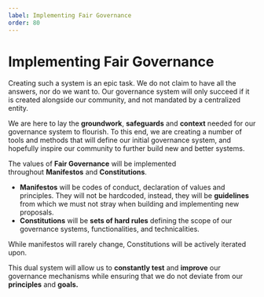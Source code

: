 ```yaml
---
label: Implementing Fair Governance
order: 80
---
```


# Implementing Fair Governance

Creating such a system is an epic task. We do not claim to have all the answers, nor do we want to. Our governance system will only succeed if it is created alongside our community, and not mandated by a centralized entity.

We are here to lay the **groundwork**, **safeguards** and **context** needed for our governance system to flourish. To this end, we are creating a number of tools and methods that will define our initial governance system, and hopefully inspire our community to further build new and better systems.

The values of **Fair Governance** will be implemented throughout **Manifestos** and **Constitutions**.

- **Manifestos** will be codes of conduct, declaration of values and principles. They will not be hardcoded, instead, they will be **guidelines** from which we must not stray when building and implementing new proposals.
- **Constitutions** will be **sets of hard rules** defining the scope of our governance systems, functionalities, and technicalities.

While manifestos will rarely change, Constitutions will be actively iterated upon.

This dual system will allow us to **constantly test** and **improve** our governance mechanisms while ensuring that we do not deviate from our **principles** and **goals.**
